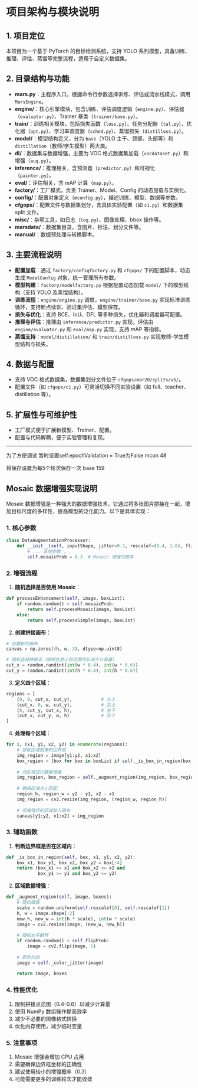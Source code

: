 # 项目架构与模块说明

## 1. 项目定位
本项目为一个基于 PyTorch 的目标检测系统，支持 YOLO 系列模型，具备训练、推理、评估、蒸馏等完整流程，适用于自定义数据集。

## 2. 目录结构与功能
- **mars.py**：主程序入口，根据命令行参数选择训练、评估或流水线模式，调用 `MarsEngine`。
- **engine/**：核心引擎模块，包含训练、评估调度逻辑（`engine.py`）、评估器（`evaluator.py`）、Trainer 基类（`trainer/base.py`）。
- **train/**：训练相关模块，包括损失函数（`loss.py`）、任务分配器（`tal.py`）、优化器（`opt.py`）、学习率调度器（`sched.py`）、蒸馏损失（`distilloss.py`）。
- **model/**：模型结构定义，分为 `base`（YOLO 主干、颈部、头部等）和 `distillation`（教师/学生模型）两大类。
- **dl/**：数据集与数据增强，主要为 VOC 格式数据集加载（`vocdataset.py`）和增强（`aug.py`）。
- **inference/**：推理相关，含预测器（`predictor.py`）和可视化（`painter.py`）。
- **eval/**：评估相关，含 mAP 计算（`map.py`）。
- **factory/**：工厂模式，负责 Trainer、Model、Config 的动态加载与实例化。
- **config/**：配置对象定义（`mconfig.py`），描述训练、模型、数据等参数。
- **cfgops/**：配置文件与数据集划分，含具体实验配置（如 `c1.py`）和数据集 split 文件。
- **misc/**：杂项工具，如日志（`log.py`）、图像处理、bbox 操作等。
- **marsdata/**：数据集目录，含图片、标注、划分文件等。
- **manual/**：数据预处理与转换脚本。

## 3. 主要流程说明
- **配置加载**：通过 `factory/configfactory.py` 和 `cfgops/` 下的配置脚本，动态生成 `ModelConfig` 对象，统一管理所有参数。
- **模型构建**：`factory/modelfactory.py` 根据配置动态加载 `model/` 下的模型结构（支持 YOLO 及蒸馏结构）。
- **训练流程**：`engine/engine.py` 调度，`engine/trainer/base.py` 实现标准训练循环，支持断点续训、验证集评估、模型保存。
- **损失与优化**：支持 BCE、IoU、DFL 等多种损失，优化器和调度器可配置。
- **推理与评估**：推理由 `inference/predictor.py` 实现，评估由 `engine/evaluator.py` 和 `eval/map.py` 实现，支持 mAP 等指标。
- **蒸馏支持**：`model/distillation/` 和 `train/distilloss.py` 实现教师-学生模型结构与损失。

## 4. 数据与配置
- 支持 VOC 格式数据集，数据集划分文件位于 `cfgops/mar20/splits/v5/`。
- 配置文件（如 `cfgops/c1.py`）可灵活切换不同实验设置（如 full、teacher、distillation 等）。

## 5. 扩展性与可维护性
- 工厂模式便于扩展新模型、Trainer、配置。
- 配置与代码解耦，便于实验管理和复现。

---

为了方便调试 暂时设置self.epochValidation = True为False
mcon 48

将保存设置为每5个轮次保存一次 base 159

## Mosaic 数据增强实现说明

Mosaic 数据增强是一种强大的数据增强技术，它通过将多张图片拼接在一起，增加目标尺度的多样性，提高模型的泛化能力。以下是具体实现：

### 1. 核心参数
```python
class DataAugmentationProcessor:
    def __init__(self, inputShape, jitter=0.3, rescalef=(0.4, 1.8), flipProb=0.5, huef=0.015, satf=0.7, valf=0.4):
        # ... 其他参数 ...
        self.mosaicProb = 0.3  # Mosaic 增强的概率
```

### 2. 增强流程
1. **随机选择是否使用 Mosaic**：
```python
def processEnhancement(self, image, boxList):
    if random.random() < self.mosaicProb:
        return self.processMosaic(image, boxList)
    else:
        return self.processSimple(image, boxList)
```

2. **创建拼接画布**：
```python
# 创建新的画布
canvas = np.zeros((h, w, 3), dtype=np.uint8)

# 随机选择拼接点（限制在更小的范围内以减少计算量）
cut_x = random.randint(int(w * 0.4), int(w * 0.6))
cut_y = random.randint(int(h * 0.4), int(h * 0.6))
```

3. **定义四个区域**：
```python
regions = [
    (0, 0, cut_x, cut_y),           # 左上
    (cut_x, 0, w, cut_y),           # 右上
    (0, cut_y, cut_x, h),           # 左下
    (cut_x, cut_y, w, h)            # 右下
]
```

4. **处理每个区域**：
```python
for i, (x1, y1, x2, y2) in enumerate(regions):
    # 提取区域图像和边界框
    img_region = image[y1:y2, x1:x2]
    box_region = [box for box in boxList if self._is_box_in_region(box, x1, y1, x2, y2)]
    
    # 对区域进行数据增强
    img_region, box_region = self._augment_region(img_region, box_region)
    
    # 确保区域大小匹配
    region_h, region_w = y2 - y1, x2 - x1
    img_region = cv2.resize(img_region, (region_w, region_h))
    
    # 将增强后的区域放入画布
    canvas[y1:y2, x1:x2] = img_region
```

### 3. 辅助函数
1. **判断边界框是否在区域内**：
```python
def _is_box_in_region(self, box, x1, y1, x2, y2):
    box_x1, box_y1, box_x2, box_y2 = box[:4]
    return (box_x1 >= x1 and box_x2 <= x2 and 
            box_y1 >= y1 and box_y2 <= y2)
```

2. **区域数据增强**：
```python
def _augment_region(self, image, boxes):
    # 随机缩放
    scale = random.uniform(self.rescalef[0], self.rescalef[1])
    h, w = image.shape[:2]
    new_h, new_w = int(h * scale), int(w * scale)
    image = cv2.resize(image, (new_w, new_h))
    
    # 随机水平翻转
    if random.random() < self.flipProb:
        image = cv2.flip(image, 1)
    
    # 颜色抖动
    image = self._color_jitter(image)
    
    return image, boxes
```

### 4. 性能优化
1. 限制拼接点范围（0.4-0.6）以减少计算量
2. 使用 NumPy 数组操作提高效率
3. 减少不必要的图像格式转换
4. 优化内存使用，减少临时变量

### 5. 注意事项
1. Mosaic 增强会增加 CPU 占用
2. 需要确保边界框坐标的正确性
3. 建议使用较小的增强概率（0.3）
4. 可能需要更多的训练轮次才能收敛